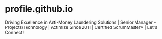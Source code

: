 # profile.github.io
Driving Excellence in Anti-Money Laundering Solutions | Senior Manager - Projects/Technology | Actimize Since 2011 | Certified ScrumMaster® | Let's Connect!
